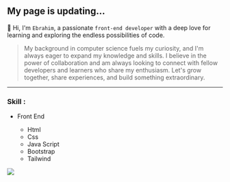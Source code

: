 My page is **updating...**
---
👋 Hi, I'm `Ebrahim`, a passionate `front-end developer` with a deep love for learning and exploring the endless possibilities of code.
> My background in computer science fuels my curiosity, and I'm always eager to expand my knowledge and skills. I believe in the power of collaboration and am always looking to connect with fellow developers and learners who share my enthusiasm. Let's grow together, share experiences, and build something extraordinary.
---
### Skill : 
<ul><li>Front End</li>
  <ul>
  <li>Html</li>
  <li>Css</li>
  <li>Java Script</li>
  <li>Bootstrap</li>
  <li>Tailwind</li>
</ul>
</ul>
<img src="https://github-readme-stats.vercel.app/api?username=ebrahim-ebrahimi&show_icons=true&theme=radical">
